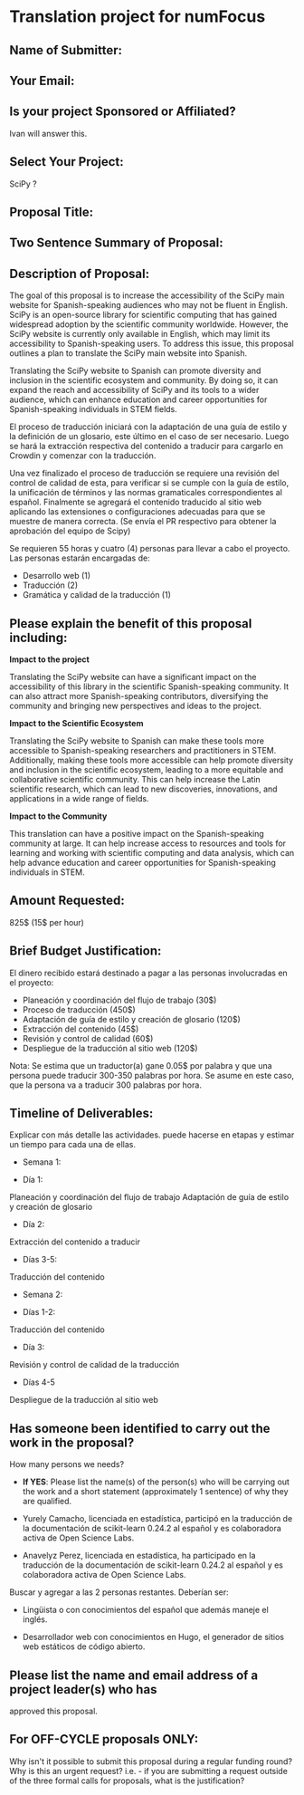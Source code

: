 # Translation project for numFocus

<!-- This document is intended to provide you with a copy of the questions that are -->
<!-- asked in the Small Development Grant Proposal Submission form, so that you can -->
<!-- prepare, share, and edit your answers prior to submission. -->
<!---->
<!-- Please note: All proposals for the SDG program must be submitted through the -->
<!-- form to be considered for funding. -->

## Name of Submitter:

## Your Email:

## Is your project Sponsored or Affiliated?

Ivan will answer this.

## Select Your Project:

SciPy ? 

## Proposal Title:

## Two Sentence Summary of Proposal:

## Description of Proposal:

<!-- No more than 750 words (4,500 characters max) -->

The goal of this proposal is to increase the accessibility of the SciPy main
website for Spanish-speaking audiences who may not be fluent in English.
SciPy is an open-source library for scientific computing that has gained
widespread adoption by the scientific community worldwide.
However, the SciPy website is currently only available in English, which may
limit its accessibility to Spanish-speaking users.
To address this issue, this proposal outlines a plan to translate the SciPy
main website into Spanish.

Translating the SciPy website to Spanish can promote diversity and inclusion in
the scientific ecosystem and community. By doing so, it can expand the reach
and accessibility of SciPy and its tools to a wider audience, which can enhance
education and career opportunities for Spanish-speaking individuals in STEM
fields.

  El proceso de traducción iniciará con la adaptación de una guía de
  estilo y la definición de un glosario, este último en el caso de ser
  necesario. Luego se hará la extracción respectiva del contenido a
  traducir para cargarlo en Crowdin y comenzar con la traducción.

  Una vez finalizado el proceso de traducción se requiere una revisión del control
  de calidad de esta, para verificar si se cumple con la guía de estilo, la
  unificación de términos y las normas gramaticales correspondientes al español.
  Finalmente se agregará el contenido traducido al sitio web aplicando las
  extensiones o configuraciones adecuadas para que se muestre de manera correcta.
  (Se envía el PR respectivo para obtener la aprobación del equipo de Scipy)

Se requieren 55 horas y cuatro (4) personas para llevar a cabo el
proyecto. Las personas estarán encargadas de:

  - Desarrollo web (1)
  - Traducción (2)
  - Gramática y calidad de la traducción (1)

## Please explain the benefit of this proposal including:

<!-- -Impact to the project -->
<!-- -Impact to the scientific ecosystem -->
<!-- -Impact to the community -->
<!-- No more than 400 words (2,500 characters max) -->

**Impact to the project**

Translating the SciPy website can have a significant impact on the accessibility
of this library in the scientific Spanish-speaking community.
It can also attract more Spanish-speaking contributors, diversifying the
community and bringing new perspectives and ideas to the project.

**Impact to the Scientific Ecosystem**

Translating the SciPy website to Spanish can make these tools more accessible to
Spanish-speaking researchers and practitioners in STEM.
Additionally, making these tools more accessible can
help promote diversity and inclusion in the scientific ecosystem, leading to a
more equitable and collaborative scientific community.
This can help increase the Latin scientific research, which can lead to new
discoveries, innovations, and applications in a wide range of fields.

**Impact to the Community**

<!-- What community? General community or Scipy community? -->

This translation can have a positive impact on the Spanish-speaking community
at large.
It can help increase access to resources and tools for learning and working
with scientific computing and data analysis, which can help advance education
and career opportunities for Spanish-speaking individuals in STEM.

## Amount Requested:

825$ (15$ per hour)

## Brief Budget Justification:

<!-- (Please include hours and/or pay rates) -->
<!-- How will the money be spent? -->

El dinero recibido estará destinado a pagar a las personas involucradas en el proyecto:

- Planeación y coordinación del flujo de trabajo (30$)
- Proceso de traducción (450$)
- Adaptación de guía de estilo y creación de glosario (120$)
- Extracción del contenido (45$)
- Revisión y control de calidad (60$)
- Despliegue de la traducción al sitio web (120$)

Nota: Se estima que un traductor(a) gane 0.05$ por palabra y que una persona
puede traducir 300-350 palabras por hora. Se asume en este caso, que la
persona va a traducir 300 palabras por hora.

## Timeline of Deliverables:

<!-- Please include specific timelines showing when you will achieve the proposed work. -->

Explicar con más detalle las actividades.
puede hacerse en etapas y estimar un tiempo para cada una de ellas.

* Semana 1:

- Día 1:

Planeación y coordinación del flujo de trabajo
Adaptación de guía de estilo y creación de glosario

- Día 2:

Extracción del contenido a traducir

- Días 3-5:

Traducción del contenido

* Semana 2:

- Días 1-2:

Traducción del contenido

- Día 3:

Revisión y control de calidad de la traducción

- Días 4-5

Despliegue de la traducción al sitio web


## Has someone been identified to carry out the work in the proposal?

How many persons we needs?

- **If YES**: Please list the name(s) of the person(s) who will be carrying out
  the work and a short statement (approximately 1 sentence) of why they are
  qualified.

- Yurely Camacho, licenciada en estadística, participó en la traducción
de la documentación de scikit-learn 0.24.2 al español y es colaboradora activa
de Open Science Labs.
- Anavelyz Perez, licenciada en estadística, ha participado en la
traducción de la documentación de scikit-learn 0.24.2 al español y es
colaboradora activa de Open Science Labs.

Buscar y agregar a las 2 personas restantes. Deberían ser:

  * Lingüista o con conocimientos del español que además maneje el inglés.

  * Desarrollador web con conocimientos en Hugo, el generador de sitios web
  estáticos de código abierto.

## Please list the name and email address of a project leader(s) who has

approved this proposal.

## For OFF-CYCLE proposals ONLY:

Why isn't it possible to submit this proposal during a regular funding round?
Why is this an urgent request? i.e. - if you are submitting a request outside
of the three formal calls for proposals, what is the justification?
